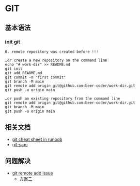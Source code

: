 # GIT 

## 基本语法
### init git
```
0. remote repository was created before !!!

…or create a new repository on the command line
echo "# work-dir" >> README.md
git init
git add README.md
git commit -m "first commit"
git branch -M main
git remote add origin git@github.com:beer-coder/work-dir.git
git push -u origin main

…or push an existing repository from the command line
git remote add origin git@github.com:beer-coder/work-dir.git
git branch -M main
git push -u origin main

```


## 相关文档
- [git cheat sheet in runoob](https://www.runoob.com/manual/github-git-cheat-sheet.pdf)
- [git-scm](http://git-scm.com/)

## 问题解决
- [git remote add issue](https://blog.csdn.net/highlight_jin/article/details/124015944)
  - [方案二](https://www.cnblogs.com/sober-orange/p/git-token-push.html#%E6%B3%95%E4%B8%80%E4%BD%BF%E7%94%A8ssh)
